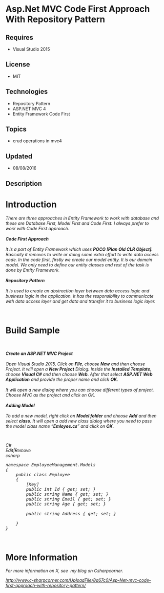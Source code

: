 # Asp.Net MVC Code First Approach With Repository Pattern
## Requires
- Visual Studio 2015
## License
- MIT
## Technologies
- Repository Pattern
- ASP.NET MVC 4
- Entity Framework Code First
## Topics
- crud operations in mvc4
## Updated
- 08/08/2016
## Description

<h1>Introduction</h1>
<p><em><span>There are three approaches in Entity Framework to work with database and these are Database First, Model First and Code First. I always prefer to work with Code First approach.</span><br>
<br>
<strong>Code First Approach</strong><br>
<br>
<span>It is a part of Entity Framework which uses&nbsp;</span><strong>POCO [Plan Old CLR Object]</strong><span>. Basically it removes to write or doing some extra effort to write data access code. In the code first, firstly we create our model entity. It is
 our domain model. We only need to define our entity classes and rest of the task is done by Entity Framework.</span><br>
<br>
<strong>Repository Pattern<br>
</strong><br>
<span>It is used to create an abstraction layer between data access logic and business logic in the application. It has the responsibility to communicate with data access layer and get data and transfer it to business logic layer.</span></em></p>
<p>&nbsp;</p>
<h1>Build Sample</h1>
<p>&nbsp;</p>
<p><em><span><strong>Create an ASP.NET MVC Project<br>
</strong><br>
<span>Open Visual Studio 2015, Click on&nbsp;</span><strong>File</strong><span>, choose&nbsp;</span><strong>New</strong><span>&nbsp;and then choose Project. It will open a&nbsp;</span><strong>New Project</strong><span>&nbsp;Dialog. Inside the&nbsp;</span><strong>Installed
 Template</strong><span>, choose&nbsp;</span><strong>Visual C#</strong><span>&nbsp;and then choose&nbsp;</span><strong>Web.&nbsp;</strong><span>After that select&nbsp;</span><strong>ASP.NET Web Application</strong><span>&nbsp;and provide the proper name and
 click&nbsp;</span><strong>OK</strong><span>.<br>
<br>
<span>It will open a new dialog where you can choose different types of project. Choose MVC as the project and click on OK.</span><br>
<br>
<strong>Adding Model</strong><br>
<br>
<span>To add a new model, right click on&nbsp;</span><strong>Model folder</strong><span>&nbsp;and choose&nbsp;</span><strong>Add</strong><span>&nbsp;and then select&nbsp;</span><strong>class</strong><span>. It will open a add new class dialog where you need
 to pass the model class name &ldquo;</span><strong>Emloyee.cs</strong><span>&rdquo; and click on&nbsp;</span><strong>OK</strong><span>.</span></span></span></em></p>
<p><em><span><span><span>&nbsp;</span></span></span></em></p>
<div class="scriptcode">
<div class="pluginEditHolder" pluginCommand="mceScriptCode">
<div class="title"><em><span>C#</span></em></div>
<div class="pluginLinkHolder"><em><span class="pluginEditHolderLink">Edit</span>|<span class="pluginRemoveHolderLink">Remove</span></em></div>
<em><span class="hidden">csharp</span>

<div class="preview">
<pre class="js">namespace&nbsp;EmployeeManagement.Models&nbsp;&nbsp;&nbsp;
<span class="js__brace">{</span>&nbsp;&nbsp;&nbsp;
&nbsp;&nbsp;&nbsp;&nbsp;public&nbsp;class&nbsp;Employee&nbsp;&nbsp;&nbsp;
&nbsp;&nbsp;&nbsp;&nbsp;<span class="js__brace">{</span>&nbsp;&nbsp;&nbsp;
&nbsp;&nbsp;&nbsp;&nbsp;&nbsp;&nbsp;&nbsp;&nbsp;[Key]&nbsp;&nbsp;&nbsp;
&nbsp;&nbsp;&nbsp;&nbsp;&nbsp;&nbsp;&nbsp;&nbsp;public&nbsp;int&nbsp;Id&nbsp;<span class="js__brace">{</span>&nbsp;get;&nbsp;set;&nbsp;<span class="js__brace">}</span>&nbsp;&nbsp;&nbsp;
&nbsp;&nbsp;&nbsp;&nbsp;&nbsp;&nbsp;&nbsp;&nbsp;public&nbsp;string&nbsp;Name&nbsp;<span class="js__brace">{</span>&nbsp;get;&nbsp;set;&nbsp;<span class="js__brace">}</span>&nbsp;&nbsp;&nbsp;
&nbsp;&nbsp;&nbsp;&nbsp;&nbsp;&nbsp;&nbsp;&nbsp;public&nbsp;string&nbsp;Email&nbsp;<span class="js__brace">{</span>&nbsp;get;&nbsp;set;&nbsp;<span class="js__brace">}</span>&nbsp;&nbsp;&nbsp;
&nbsp;&nbsp;&nbsp;&nbsp;&nbsp;&nbsp;&nbsp;&nbsp;public&nbsp;string&nbsp;Age&nbsp;<span class="js__brace">{</span>&nbsp;get;&nbsp;set;&nbsp;<span class="js__brace">}</span>&nbsp;&nbsp;&nbsp;
&nbsp;&nbsp;&nbsp;
&nbsp;&nbsp;&nbsp;&nbsp;&nbsp;&nbsp;&nbsp;&nbsp;public&nbsp;string&nbsp;Address&nbsp;<span class="js__brace">{</span>&nbsp;get;&nbsp;set;&nbsp;<span class="js__brace">}</span>&nbsp;&nbsp;&nbsp;
&nbsp;&nbsp;&nbsp;
&nbsp;&nbsp;&nbsp;&nbsp;<span class="js__brace">}</span>&nbsp;&nbsp;&nbsp;
<span class="js__brace">}</span>&nbsp;&nbsp;</pre>
</div>
</em></div>
</div>
<div class="endscriptcode"></div>
<p>&nbsp;</p>
<ul>
</ul>
<h1>More Information</h1>
<p><em>For more information on X, see &nbsp;my blog on Csharpcorner.</em></p>
<p><em><a title="Code First Approach with Repository Pattern In Asp.Net MVC" href="http://www.c-sharpcorner.com/UploadFile/8a67c0/Asp-Net-mvc-code-first-approach-with-repository-pattern/" target="_blank">http://www.c-sharpcorner.com/UploadFile/8a67c0/Asp-Net-mvc-code-first-approach-with-repository-pattern/</a><br>
</em></p>
